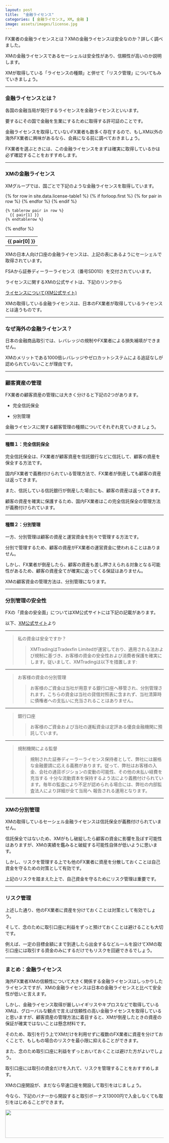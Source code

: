 ```yaml
---
layout: post
title:  "金融ライセンス"
categories: [ 金融ライセンス, XM, 金融 ]
image: assets/images/license.jpg
---
```


FX業者の金融ライセンスとは？XMの金融ライセンスは安全なのか？詳しく調べました。

XMの金融ライセンスであるセーシェルは安全性があり、信頼性が高いのか説明します。

XMが取得している「ライセンスの種類」と併せて「リスク管理」についてもみていきましょう。

<hr>

### 金融ライセンスとは？

各国の金融当局が発行するライセンスを金融ライセンスといいます。

要するにその国で金融を生業にするために取得する許可証のことです。

金融ライセンスを取得していないFX業者も数多く存在するので、もしXM以外の海外FX業者に興味があるなら、会員になる前に調べておきましょう。

FX業者を選ぶときには、この金融ライセンスをまずは確実に取得しているかは必ず確認することをおすすめします。

<hr>

### XMの金融ライセンス

XMグループでは、国ごとで下記のような金融ライセンスを取得しています。

<table>
  {% for row in site.data.license-table1 %}
    {% if forloop.first %}
    <tr>
      {% for pair in row %}
        <th>{{ pair[0] }}</th>
      {% endfor %}
    </tr>
    {% endif %}

    {% tablerow pair in row %}
      {{ pair[1] }}
    {% endtablerow %}
  {% endfor %}
</table>

XMの日本人向け口座の金融ライセンスは、上記の表にあるようにセーシェルで取得されています。

FSAから証券ディーラーライセンス（番号SD010）を交付されていいます。

ライセンスに関するXMの公式サイトは、下記のリンクから

<a href="https://clicks.affstrack.com/c?m=48005&c=550036">ライセンスについて(XM公式サイト)</a>

XMの取得している金融ライセンスは、日本のFX業者が取得しているライセンスとは違うものです。

<hr>

### なぜ海外の金融ライセンス？

日本の金融商品取引では、レバレッジの規制やFX業者による損失補填ができません。

XMのメリットである1000倍レバレッジやゼロカットシステムによる追証なしが認められていないことが理由です。

<hr>

### 顧客資産の管理


FX業者の顧客資産の管理には大きく分けると下記の2つがあります。

- 完全信託保全

- 分別管理
 
金融ライセンスに関する顧客管理の種類についてそれぞれ見ていきましょう。

<hr>

#### 種類１：完全信託保全

完全信託保全は、FX業者が顧客資産を信託銀行などに信託して、顧客の資産を保全する方法です。

国内FX業者で義務付けられている管理方法で、FX業者が倒産しても顧客の資産は返ってきます。

また、信託している信託銀行が倒産した場合にも、顧客の資産は返ってきます。

顧客の資産を確実に保護するため、国内FX業者はこの完全信託保全の管理方法が義務付けられています。

<hr>

#### 種類２：分別管理

一方、分別管理は顧客の資産と運営資金を別々で管理する方法です。

分別で管理するため、顧客の資産がFX業者の運営資金に使われることはありません。

しかし、FX業者が倒産したら、顧客の資産も差し押さえられる対象となる可能性があるため、顧客の資産全てが確実に返ってくる保証はありません。


XMの顧客資金の管理方法は、分別管理になります。

<hr>


### 分別管理の安全性

FXの「資金の安全面」についてはXM公式サイトには下記の記載があります。

以下、<a href="https://clicks.affstrack.com/c?m=92464&c=683835">XM公式サイト</a>より

<hr>

>私の資金は安全ですか？
>>XMTradingはTradexfin Limitedが運営しており、適用される法および規制に基づき、お客様の資金の安全性および消費者保護を確実にします。従いまして、XMTradingは以下を措置します:

<hr>

>お客様の資金の分別管理
>>お客様のご資金は当社が用意する銀行口座へ移管され、分別管理されます。こちらの資金は当社の貸借対照表に含まれず、当社清算時に債権者への支払いに充当されることはありません。

<hr>

>銀行口座
>>お客様のご資金および当社の運転資金は定評ある優良金融機関に預託しています。

<hr>

>規制機関による監督
>>規制された証券ディーラーライセンス保持者として、弊社には厳格な金融要請に応える義務があります。従って、弊社はお客様の入金、会社の通貨ポジションの変動の可能性、その他の未払い経費を充当する 十分な流動資本を保持するよう法により義務付けられています。毎年の監査により不足が認められる場合には、弊社の内部監査法人により詳細が全て当局へ 報告される運用となります。

<hr>


### XMの分別管理

XMの取得しているセーシェル金融ライセンスは信託保全が義務付けられていません。

信託保全ではないため、XMがもし破綻したら顧客の資金に影響を及ぼす可能性はありますが、XMの実績を鑑みると破綻する可能性自体が低いように思います。

しかし、リスクを管理する上でも他のFX業者に資産を分散しておくことは自己資金を守るための対策として有効です。


上記のリスクを踏まえた上で、自己資金を守るためにリスク管理は重要です。

<hr>


### リスク管理

上述した通り、他のFX業者に資産を分けておくことは対策として有効でしょう。

そして、念のために取引口座に利益をずっと預けておくことは避けることも大切です。

例えば、一定の目標金額にまで到達したら出金するなどルールを設けてXMの取引口座には取引する資金のみにするだけでもリスクを回避できるでしょう。

<hr>


### まとめ：金融ライセンス

海外FX業者XMの信頼性について大きく関係する金融ライセンスはしっかりしたライセンスですが、XMの金融ライセンスは日本の金融ライセンスと比べて安全性が低いと言えます。

しかし、金融ライセンス取得が厳しいイギリスやキプロスなどで取得しているXMは、グローバルな観点で言えば信頼性の高い金融ライセンスを取得していると思いますが、顧客資産の管理方法に着目すると、XMが倒産したときの資産の保証が確実ではないことは懸念材料です。

そのため、取引を行う上でXMだけを利用せずに複数のFX業者に資産を分けておくことで、もしもの場合のリスクを最小限に抑えることができます。

また、念のため取引口座に利益をずっとおいておくことは避けた方がよいでしょう。

取引口座には取引の資金だけを入れて、リスクを管理することをおすすめします。

XMの口座開設が、まだなら早速口座を開設して取引をはじましょう。

今なら、下記のバナーから開設すると取引ボーナス13000円で入金しなくても取引をはじめることができます。

<a href="https://clicks.affstrack.com/c?m=9257&c=550036" referrerpolicy="no-referrer-when-downgrade"><img src="https://ads.affstrack.com/i/9257?c=550036" width="728" height="90" referrerpolicy="no-referrer-when-downgrade"/></a>
